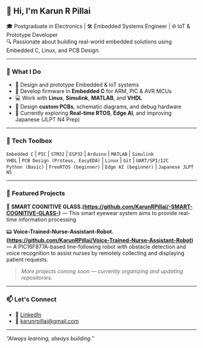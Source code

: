 ## 👋 Hi, I'm Karun R Pillai

🎓 Postgraduate in Electronics | 🛠 Embedded Systems Engineer | 🌐 IoT & Prototype Developer  
🔍 Passionate about building real-world embedded solutions using Embedded C, Linux, and PCB Design.

---

### 🚀 What I Do

- 🧠 Design and prototype Embedded & IoT systems  
- 🔧 Develop firmware in **Embedded C** for ARM, PIC & AVR MCUs  
- 💻 Work with **Linux**, **Simulink**, **MATLAB**, and **VHDL**  
- 🔌 Design **custom PCBs**, schematic diagrams, and debug hardware  
- 🌱 Currently exploring **Real-time RTOS**, **Edge AI**, and improving Japanese (JLPT N4 Prep)

---

### 🧰 Tech Toolbox

`Embedded C` | `PIC` | `STM32` | `ESP32` | `Arduino` | `MATLAB` | `Simulink`  
`VHDL` | `PCB Design (Proteus, EasyEDA)` | `Linux` | `Git` | `UART/SPI/I2C`  
`Python (Basic)` | `FreeRTOS (beginner)` | `Edge AI (beginner)` | `Japanese JLPT N5`

---

### 📂 Featured Projects

🔌 **SMART COGNITIVE GLASS.(https://github.com/KarunRPillai/-SMART-COGNITIVE-GLASS-)** — This smart eyewear system aims to provide real-time information processing

📟 **Voice-Trained-Nurse-Assistant-Robot.(https://github.com/KarunRPillai/Voice-Trained-Nurse-Assistant-Robot)** — A PIC16F877A-based line-following robot with obstacle detection and voice recognition to assist nurses by remotely collecting and displaying patient requests. 

> *More projects coming soon — currently organizing and updating repositories.*

---

### 📫 Let's Connect

- 🔗 [LinkedIn](https://www.linkedin.com/in/karun-r-pillai/)  
- 📧 karunrpillai@gmail.com

---

*“Always learning, always building.”*
